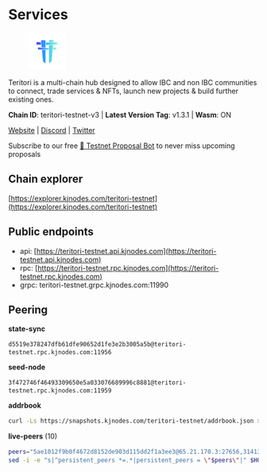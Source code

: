 # Services

<figure><img src="https://raw.githubusercontent.com/kj89/cosmos-images/main/logos/teritori.png" alt=""><figcaption></figcaption></figure>

Teritori is a multi-chain hub designed to allow IBC and non IBC communities  to connect, trade services & NFTs, launch new projects & build further existing ones.

**Chain ID**: teritori-testnet-v3 | **Latest Version Tag**: v1.3.1 | **Wasm**: ON

[Website](https://teritori.com) | [Discord](https://discord.gg/teritori) | [Twitter](https://twitter.com/TeritoriNetwork)



Subscribe to our free [🤖 Testnet Proposal Bot](https://t.me/kjnodes_testnet_proposal_bot) to never miss upcoming proposals


## Chain explorer
[https://explorer.kjnodes.com/teritori-testnet](https://explorer.kjnodes.com/teritori-testnet)

## Public endpoints

* api: [https://teritori-testnet.api.kjnodes.com](https://teritori-testnet.api.kjnodes.com)
* rpc: [https://teritori-testnet.rpc.kjnodes.com](https://teritori-testnet.rpc.kjnodes.com)
* grpc: teritori-testnet.grpc.kjnodes.com:11990

## Peering

**state-sync**

```text
d5519e378247dfb61dfe90652d1fe3e2b3005a5b@teritori-testnet.rpc.kjnodes.com:11956
```

**seed-node**

```text
3f472746f46493309650e5a033076689996c8881@teritori-testnet.rpc.kjnodes.com:11959
```

**addrbook**
```bash
curl -Ls https://snapshots.kjnodes.com/teritori-testnet/addrbook.json > $HOME/.teritorid/config/addrbook.json
```

**live-peers** (10)
```bash
peers="5ae1012f9b0f4672d8152de903d115dd2f1a3ee3@65.21.170.3:27656,31413c99357d0cfc48a46767ade171db2ea0205e@135.181.138.160:46656,3614bc766d73bebf6b73737b6690af60e7f0683e@65.108.206.118:46656,3b539b6cff93fb3631d0a600a56ade3c6ca6bea3@162.19.236.64:26656,c9dbed7dced2ac0fa86eb51949fc7beefc56db95@116.202.227.117:19656,15dd94f68c450da2c3b7c60b6364e3dce6f0cbf2@185.193.66.68:26641,b33ebb4672f929dddde1365c9678a39abfd881fb@54.202.144.51:26656,a2785cabecc10f591d9e8c396c8e162e95a206ec@65.108.226.183:15956,d5519e378247dfb61dfe90652d1fe3e2b3005a5b@65.109.68.190:11956,303666c503cd27161529692de701f5b2d3a2f043@65.109.23.114:15956"
sed -i -e "s|^persistent_peers *=.*|persistent_peers = \"$peers\"|" $HOME/.teritorid/config/config.toml
```
